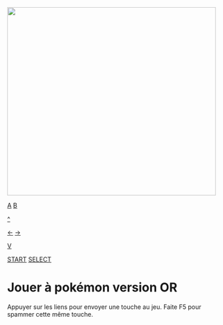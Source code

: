 <img src="http://distil-pkmon.francecentral.azurecontainer.io/" width="480" height="432" />

[A](http://distil-pkmon.francecentral.azurecontainer.io/press?key=A)
[B](http://distil-pkmon.francecentral.azurecontainer.io/press?key=B)

[^](http://distil-pkmon.francecentral.azurecontainer.io/press?key=UP)

[<-](http://distil-pkmon.francecentral.azurecontainer.io/press?key=LEFT)
[->](http://distil-pkmon.francecentral.azurecontainer.io/press?key=RIGHT)

[V](http://distil-pkmon.francecentral.azurecontainer.io/press?key=DOWN)

[START](http://distil-pkmon.francecentral.azurecontainer.io/press?key=START)
[SELECT](http://distil-pkmon.francecentral.azurecontainer.io/press?key=SELECT)


# Jouer à pokémon version OR
Appuyer sur les liens pour envoyer une touche au jeu.
Faite F5 pour spammer cette même touche.
